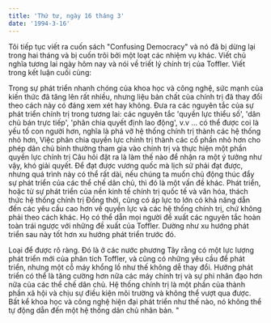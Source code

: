 ```yaml
---
title: 'Thứ tư, ngày 16 tháng 3'
date: '1994-3-16'
---
```


Tôi tiếp tục viết ra cuốn sách "Confusing Democracy" và nó đã bị dừng lại trong hai tháng và bị cuốn trôi bởi một loạt các nhiệm vụ khác. Viết chủ nghĩa tương lai ngày hôm nay và nói về triết lý chính trị của Toffler. Viết trong kết luận cuối cùng:

Trong sự phát triển nhanh chóng của khoa học và công nghệ, sức mạnh của kiến ​​thức đã tăng lên rất nhiều, nhưng liệu bản chất của chính trị đã thay đổi theo cách này có đáng xem xét hay không. Đưa ra các nguyên tắc của sự phát triển chính trị trong tương lai: các nguyên tắc 'quyền lực thiểu số', 'dân chủ bán trực tiếp', 'phân chia quyết định lao động', v.v ... có thể được coi là yếu tố con người hơn, nghĩa là phá vỡ hệ thống chính trị thành các hệ thống nhỏ hơn, Việc phân chia quyền lực chính trị thành các cổ phần nhỏ hơn cho phép dân chủ bình thường tham gia vào chính trị và thực hiện một phần quyền lực chính trị Câu hỏi đặt ra là làm thế nào để nhận ra một ý tưởng như vậy, khó giải quyết. Để đạt được vương quốc mà lịch sử phải đạt được, nhưng quá trình này có thể rất dài, nếu chúng ta muốn chủ động thúc đẩy sự phát triển của các thể chế dân chủ, thì đó là một vấn đề khác. Phát triển, hoặc từ sự phát triển của nền kinh tế chính trị quốc tế và văn hóa, thách thức hệ thống chính trị Đồng thời, cũng có áp lực to lớn có khả năng dẫn đến các yêu cầu cao hơn về quyền lực và các hệ thống chính trị, chứ không phải theo cách khác. Họ có thể dẫn mọi người đề xuất các nguyên tắc hoàn toàn trái ngược với những đề xuất của Toffler. Dường như xu hướng phát triển sau này tốt hơn xu hướng phát triển trước đó.

Loại để được rõ ràng. Đó là ở các nước phương Tây rằng có một lực lượng phát triển mới của phân tích Toffler, và cũng có những yêu cầu để phát triển, nhưng một cỗ máy khổng lồ như thế không dễ thay đổi. Hướng phát triển có thể là tăng cường hơn nữa các máy chính trị và sự phi nhân đạo hơn nữa của các thể chế dân chủ. Hệ thống chính trị là một phần của thành phần xã hội và chịu sự điều kiện môi trường và không thể vượt qua được. Bất kể khoa học và công nghệ hiện đại phát triển như thế nào, nó không thể tự động dẫn đến một hệ thống dân chủ nhân bản. "

